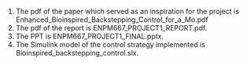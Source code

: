 1. The pdf of the paper which served as an inspiration for the project is Enhanced_Bioinspired_Backstepping_Control_for_a_Mo.pdf
2. The pdf of the report is ENPM667_PROJECT1_REPORT.pdf.
3. The PPT is ENPM667_PROJECT1_FINAL.pptx.
4. The Simulink model of the control strategy implemented is Bioinspired_backstepping_control.slx.
